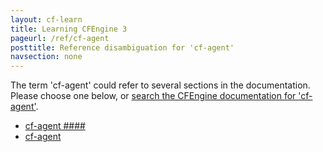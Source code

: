```yaml
---
layout: cf-learn
title: Learning CFEngine 3
pageurl: /ref/cf-agent
posttitle: Reference disambiguation for 'cf-agent'
navsection: none
---
```


The term 'cf-agent' could refer to several sections in the documentation. Please choose one below, or
[search the CFEngine documentation for 'cf-agent'](http://docs.cfengine.com/latest/search.html?q=cf-agent).

- [cf-agent \#\#\#\#](http://docs.cfengine.com/latest/guide-introduction.html#cf-agent-####)
- [cf-agent](http://docs.cfengine.com/latest/reference-components-cf-agent.html#cf-agent)
